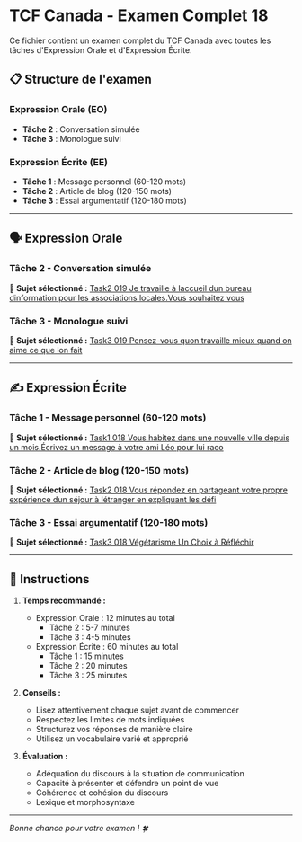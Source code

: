 # TCF Canada - Examen Complet 18

Ce fichier contient un examen complet du TCF Canada avec toutes les tâches d'Expression Orale et d'Expression Écrite.

## 📋 Structure de l'examen

### Expression Orale (EO)
- **Tâche 2** : Conversation simulée
- **Tâche 3** : Monologue suivi

### Expression Écrite (EE)  
- **Tâche 1** : Message personnel (60-120 mots)
- **Tâche 2** : Article de blog (120-150 mots)
- **Tâche 3** : Essai argumentatif (120-180 mots)

---

## 🗣️ Expression Orale

### Tâche 2 - Conversation simulée

**📄 Sujet sélectionné :** [Task2 019 Je travaille à laccueil dun bureau dinformation pour les associations locales.Vous souhaitez vous](../tcf_canada/eo/task2/task2_019_Je_travaille_à_laccueil_dun_bureau_dinformation_pour_les_associations_locales.Vous_souhaitez_vous.md)

### Tâche 3 - Monologue suivi

**📄 Sujet sélectionné :** [Task3 019 Pensez-vous quon travaille mieux quand on aime ce que lon fait](../tcf_canada/eo/task3/task3_019_Pensez-vous_quon_travaille_mieux_quand_on_aime_ce_que_lon_fait.md)

---

## ✍️ Expression Écrite

### Tâche 1 - Message personnel (60-120 mots)

**📄 Sujet sélectionné :** [Task1 018 Vous habitez dans une nouvelle ville depuis un mois.Écrivez un message à votre ami Léo pour lui raco](../tcf_canada/ee/task1/task1_018_Vous_habitez_dans_une_nouvelle_ville_depuis_un_mois.Écrivez_un_message_à_votre_ami_Léo_pour_lui_raco.md)

### Tâche 2 - Article de blog (120-150 mots)

**📄 Sujet sélectionné :** [Task2 018 Vous répondez en partageant votre propre expérience dun séjour à létranger en expliquant les défi](../tcf_canada/ee/task2/task2_018_Vous_répondez_en_partageant_votre_propre_expérience_dun_séjour_à_létranger_en_expliquant_les_défi.md)

### Tâche 3 - Essai argumentatif (120-180 mots)

**📄 Sujet sélectionné :** [Task3 018 Végétarisme Un Choix à Réfléchir](../tcf_canada/ee/task3/task3_018_Végétarisme_Un_Choix_à_Réfléchir.md)

---

## 📝 Instructions

1. **Temps recommandé :**
   - Expression Orale : 12 minutes au total
     - Tâche 2 : 5-7 minutes
     - Tâche 3 : 4-5 minutes
   - Expression Écrite : 60 minutes au total
     - Tâche 1 : 15 minutes
     - Tâche 2 : 20 minutes  
     - Tâche 3 : 25 minutes

2. **Conseils :**
   - Lisez attentivement chaque sujet avant de commencer
   - Respectez les limites de mots indiquées
   - Structurez vos réponses de manière claire
   - Utilisez un vocabulaire varié et approprié

3. **Évaluation :**
   - Adéquation du discours à la situation de communication
   - Capacité à présenter et défendre un point de vue
   - Cohérence et cohésion du discours
   - Lexique et morphosyntaxe

---

*Bonne chance pour votre examen ! 🍀*

